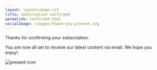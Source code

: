 ```yaml
---
layout: layouts/page.njk
title: Subscription Confirmed
permalink: confirmed.html
socialImage: /images/thank-you-present.svg
---
```


<p class="ta-center"> Thanks for confirming your subscription.</p>
<p class="ta-center"> You are now all set to receive our latest content via email. We hope you enjoy!.</p>

<img class="pad-top-500 width-half" src="/images/thank-you-present.svg" alt="present icon">



